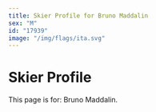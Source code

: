 ```yaml
---
title: Skier Profile for Bruno Maddalin
sex: "M"
id: "17939"
image: "/img/flags/ita.svg" 
---
```


# Skier Profile

This page is for: Bruno Maddalin.
    